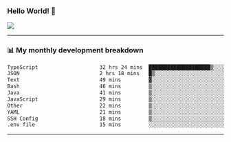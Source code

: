 ### Hello World! 👋

<a>
  <img align="center" src="https://github-readme-stats.vercel.app/api?username=megatunger&count_private=true&include_all_commits=true&bg_color=30,56CCF2,2F80ED&title_color=fff&text_color=fff" />
</a>

------
### 📊 My monthly development breakdown

<!--START_SECTION:waka-->

```txt
TypeScript                    32 hrs 24 mins  ████████████████████▒░░░░   81.71 %
JSON                          2 hrs 18 mins   █▒░░░░░░░░░░░░░░░░░░░░░░░   05.82 %
Text                          49 mins         ▓░░░░░░░░░░░░░░░░░░░░░░░░   02.07 %
Bash                          46 mins         ▒░░░░░░░░░░░░░░░░░░░░░░░░   01.94 %
Java                          41 mins         ▒░░░░░░░░░░░░░░░░░░░░░░░░   01.73 %
JavaScript                    29 mins         ▒░░░░░░░░░░░░░░░░░░░░░░░░   01.22 %
Other                         22 mins         ▒░░░░░░░░░░░░░░░░░░░░░░░░   00.96 %
YAML                          21 mins         ▒░░░░░░░░░░░░░░░░░░░░░░░░   00.91 %
SSH Config                    18 mins         ▒░░░░░░░░░░░░░░░░░░░░░░░░   00.76 %
.env file                     15 mins         ░░░░░░░░░░░░░░░░░░░░░░░░░   00.66 %
```

<!--END_SECTION:waka-->

------
